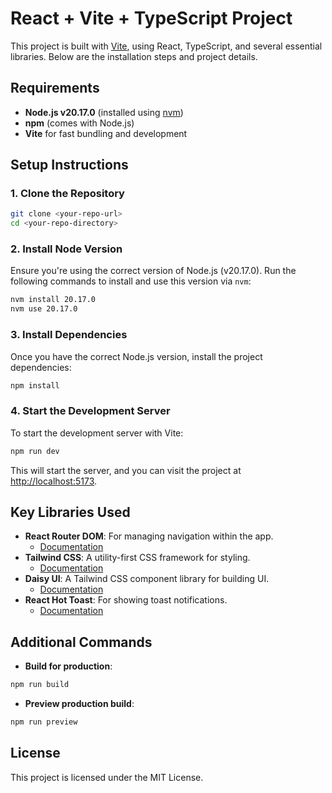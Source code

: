 # React + Vite + TypeScript Project

This project is built with [Vite](https://vitejs.dev/), using React, TypeScript, and several essential libraries. Below are the installation steps and project details.

## Requirements

- **Node.js v20.17.0** (installed using [nvm](https://github.com/nvm-sh/nvm))
- **npm** (comes with Node.js)
- **Vite** for fast bundling and development

## Setup Instructions

### 1. Clone the Repository

```bash
git clone <your-repo-url>
cd <your-repo-directory>
```

### 2. Install Node Version

Ensure you're using the correct version of Node.js (v20.17.0). Run the following commands to install and use this version via `nvm`:

```bash
nvm install 20.17.0
nvm use 20.17.0
```

### 3. Install Dependencies

Once you have the correct Node.js version, install the project dependencies:

```bash
npm install
```

### 4. Start the Development Server

To start the development server with Vite:

```bash
npm run dev
```

This will start the server, and you can visit the project at [http://localhost:5173](http://localhost:5173).

## Key Libraries Used

- **React Router DOM**: For managing navigation within the app.
  - [Documentation](https://reactrouter.com/en/main)
- **Tailwind CSS**: A utility-first CSS framework for styling.
  - [Documentation](https://tailwindcss.com/)
- **Daisy UI**: A Tailwind CSS component library for building UI.
  - [Documentation](https://daisyui.com/)
- **React Hot Toast**: For showing toast notifications.
  - [Documentation](https://react-hot-toast.com/)

## Additional Commands

- **Build for production**:

```bash
npm run build
```

- **Preview production build**:

```bash
npm run preview
```

## License

This project is licensed under the MIT License.
